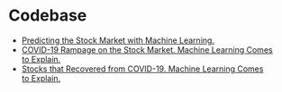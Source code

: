 # Codebase

* [Predicting the Stock Market with Machine Learning.](https://github.com/vhinny-investing/codebase/blob/master/apps/income_prediction/app.py)
* [COVID-19 Rampage on the Stock Market. Machine Learning Comes to Explain.](https://github.com/vhinny-investing/codebase/blob/master/apps/covid/eda/COVID-19%20Rampage%20on%20the%20Stock%20Market.%20Machine%20Learning%20Comes%20to%C2%A0Explain.ipynb)
* [Stocks that Recovered from COVID-19. Machine Learning Comes to Explain.](https://github.com/vhinny-investing/codebase/blob/master/apps/covid/eda/Stocks%20that%20Recovered%20from%20COVID-19.%20Machine%20Learning%20Comes%20to%C2%A0Explain..ipynb)
